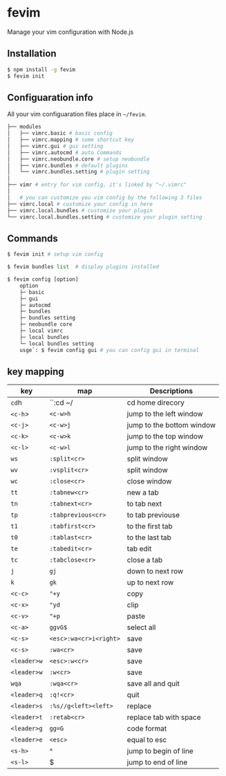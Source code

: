 # fevim
Manage your vim configuration with Node.js

## Installation

``` bash
$ npm install -g fevim
$ fevim init
```

## Configuaration info 

All your vim configuaration files place in <code>~/fevim</code>.

``` bash
├── modules
│   ├── vimrc.basic # basic config
│   ├── vimrc.mapping # some shortcut key
│   ├── vimrc.gui # gui setting
│   ├── vimrc.autocmd # auto Commands
│   ├── vimrc.neobundle.core # setup neobundle
│   ├── vimrc.bundles # default plugins
│   └── vimrc.bundles.setting # plugin setting
│  
├── vimr # entry for vim config, it's linked by "~/.vimrc"
│
│   # you can customize you vim config by the following 3 files
├── vimrc.local # customize your config in here
├── vimrc.local.bundles # customize your plugin
└── vimrc.local.bundles.setting # customize your plugin setting
```

## Commands

``` python
$ fevim init # setup vim config

$ fevim bundles list  # display plugins installed

$ fevim config [option]
	option
	├─ basic
	├─ gui
	├─ autocmd
	├─ bundles
	├─ bundles setting
	├─ neobundle core
	├─ local vimrc
	├─ local bundles
	└─ local bundles setting
	usge`: $ fevim config gui # you can config gui in terminal
```

## key mapping

key | map | Descriptions
--- | --- | ---
`cd`h | ``:cd ~/<right> | cd home direcory
`<c-h`> | `<c-w>h` | jump to the left window
`<c-j>` | `<c-w>j` | jump to the bottom window
`<c-k>` | `<c-w>k` | jump to the top window
`<c-l>` | `<c-w>l` | jump to the right window
`ws` | `:split<cr>` | split window
`wv` | `:vsplit<cr>` | split window
`wc` | `:close<cr>` | close window
`tt` | `:tabnew<cr>` | new a tab
`tn` | `:tabnext<cr>` | to tab next
`tp` | `:tabprevious<cr>` | to tab previouse
`t1` | `:tabfirst<cr>` | to the first tab
`t0` | `:tablast<cr>` | to the last tab
`te` | `:tabedit<cr>` | tab edit
`tc` | `:tabclose<cr>` | close a tab
`j` | `gj` | down to next row
`k` | `gk` | up to next row
`<c-c>` | `"+y` | copy
`<c-x>` | `"yd` | clip
`<c-v>` | `"+p` | paste
`<c-a>` | `ggvG$` | select all
`<c-s>` | `<esc>:wa<cr>i<right>` | save
`<c-s>` | `:wa<cr>` | save
`<leader>w` | `<esc>:w<cr>` | save
`<leader>w` | `:w<cr>` | save
`wqa` | `:wqa<cr>` | save all and quit
`<leader>q` | `:q!<cr>` | quit
`<leader>s` | `:%s//g<left><left>` | replace
`<leader>t` | `:retab<cr>` | replace tab with space
`<leader>g` | `gg=G`  | code format
`<leader>e` | `<esc>` | equal to esc
`<s-h>` | ^ | jump to begin of line
`<s-l>` | $ | jump to end of line



